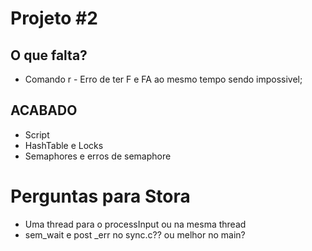 Projeto #2
=
## O que falta?
+ Comando r - Erro de ter F e FA ao mesmo tempo sendo impossivel;


## ACABADO
+ Script
+ HashTable e Locks
+ Semaphores e erros de semaphore

Perguntas para Stora
=
+ Uma thread para o processInput ou na mesma thread
+ sem_wait e post _err no sync.c?? ou melhor no main?
